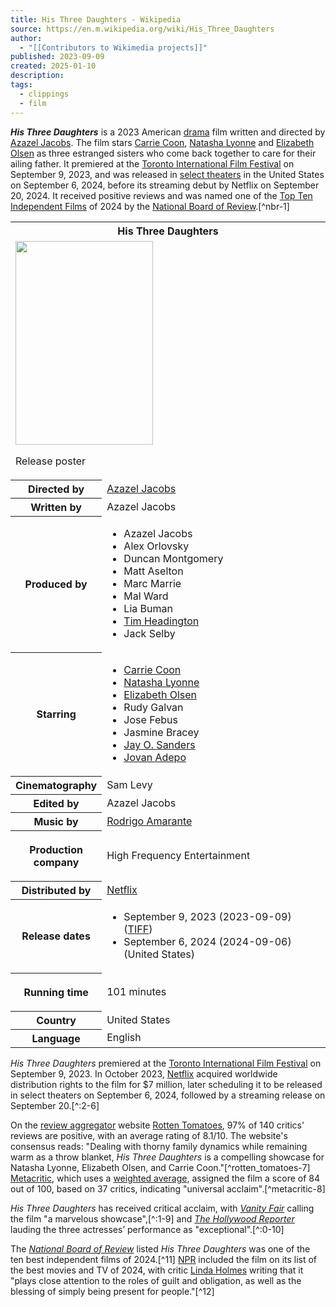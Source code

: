 ```yaml
---
title: His Three Daughters - Wikipedia
source: https://en.m.wikipedia.org/wiki/His_Three_Daughters
author:
  - "[[Contributors to Wikimedia projects]]"
published: 2023-09-09
created: 2025-01-10
description: 
tags:
  - clippings
  - film
---
```

***His Three Daughters*** is a 2023 American [drama](https://en.m.wikipedia.org/wiki/Drama_\(film_and_television\) "Drama (film and television)") film written and directed by [Azazel Jacobs](https://en.m.wikipedia.org/wiki/Azazel_Jacobs "Azazel Jacobs"). The film stars [Carrie Coon](https://en.m.wikipedia.org/wiki/Carrie_Coon "Carrie Coon"), [Natasha Lyonne](https://en.m.wikipedia.org/wiki/Natasha_Lyonne "Natasha Lyonne") and [Elizabeth Olsen](https://en.m.wikipedia.org/wiki/Elizabeth_Olsen "Elizabeth Olsen") as three estranged sisters who come back together to care for their ailing father. It premiered at the [Toronto International Film Festival](https://en.m.wikipedia.org/wiki/2023_Toronto_International_Film_Festival "2023 Toronto International Film Festival") on September 9, 2023, and was released in [select theaters](https://en.m.wikipedia.org/wiki/Limited_theatrical_release "Limited theatrical release") in the United States on September 6, 2024, before its streaming debut by Netflix on September 20, 2024. It received positive reviews and was named one of the [Top Ten Independent Films](https://en.m.wikipedia.org/wiki/National_Board_of_Review:_Top_Ten_Independent_Films "National Board of Review: Top Ten Independent Films") of 2024 by the [National Board of Review](https://en.m.wikipedia.org/wiki/National_Board_of_Review "National Board of Review").[^nbr-1]

<table><tbody><tr><th colspan="2">His Three Daughters</th></tr><tr><td colspan="2"><span><a href="https://en.m.wikipedia.org/wiki/File:His_Three_Daughters_film_poster.png"><img src="https://upload.wikimedia.org/wikipedia/en/thumb/5/5c/His_Three_Daughters_film_poster.png/220px-His_Three_Daughters_film_poster.png" width="220" height="326"></a></span><p>Release poster</p></td></tr><tr><th scope="row">Directed by</th><td><a href="https://en.m.wikipedia.org/wiki/Azazel_Jacobs">Azazel Jacobs</a></td></tr><tr><th scope="row">Written by</th><td>Azazel Jacobs</td></tr><tr><th scope="row">Produced by</th><td><div><ul><li>Azazel Jacobs</li><li>Alex Orlovsky</li><li>Duncan Montgomery</li><li>Matt Aselton</li><li>Marc Marrie</li><li>Mal Ward</li><li>Lia Buman</li><li><a href="https://en.m.wikipedia.org/wiki/Tim_Headington">Tim Headington</a></li><li>Jack Selby</li></ul></div></td></tr><tr><th scope="row">Starring</th><td><div><ul><li><a href="https://en.m.wikipedia.org/wiki/Carrie_Coon">Carrie Coon</a></li><li><a href="https://en.m.wikipedia.org/wiki/Natasha_Lyonne">Natasha Lyonne</a></li><li><a href="https://en.m.wikipedia.org/wiki/Elizabeth_Olsen">Elizabeth Olsen</a></li><li>Rudy Galvan</li><li>Jose Febus</li><li>Jasmine Bracey</li><li><a href="https://en.m.wikipedia.org/wiki/Jay_O._Sanders">Jay O. Sanders</a></li><li><a href="https://en.m.wikipedia.org/wiki/Jovan_Adepo">Jovan Adepo</a></li></ul></div></td></tr><tr><th scope="row">Cinematography</th><td>Sam Levy</td></tr><tr><th scope="row">Edited by</th><td>Azazel Jacobs</td></tr><tr><th scope="row">Music by</th><td><a href="https://en.m.wikipedia.org/wiki/Rodrigo_Amarante">Rodrigo Amarante</a></td></tr><tr><th scope="row"><p>Production<br>company</p></th><td><p>High Frequency Entertainment</p></td></tr><tr><th scope="row">Distributed by</th><td><a href="https://en.m.wikipedia.org/wiki/Netflix">Netflix</a></td></tr><tr><th scope="row"><p>Release dates</p></th><td><div><ul><li>September&nbsp;9,&nbsp;2023<span>&nbsp;(<span>2023-09-09</span>)</span> (<a href="https://en.m.wikipedia.org/wiki/2023_Toronto_International_Film_Festival">TIFF</a>)</li><li>September&nbsp;6,&nbsp;2024<span>&nbsp;(<span>2024-09-06</span>)</span> (United States)</li></ul></div></td></tr><tr><th scope="row"><p>Running time</p></th><td>101 minutes</td></tr><tr><th scope="row">Country</th><td>United States</td></tr><tr><th scope="row">Language</th><td>English</td></tr></tbody></table>

*His Three Daughters* premiered at the [Toronto International Film Festival](https://en.m.wikipedia.org/wiki/2023_Toronto_International_Film_Festival "2023 Toronto International Film Festival") on September 9, 2023. In October 2023, [Netflix](https://en.m.wikipedia.org/wiki/Netflix "Netflix") acquired worldwide distribution rights to the film for $7 million, later scheduling it to be released in select theaters on September 6, 2024, followed by a streaming release on September 20.[^:2-6]

On the [review aggregator](https://en.m.wikipedia.org/wiki/Review_aggregator "Review aggregator") website [Rotten Tomatoes](https://en.m.wikipedia.org/wiki/Rotten_Tomatoes "Rotten Tomatoes"), 97% of 140 critics' reviews are positive, with an average rating of 8.1/10. The website's consensus reads: "Dealing with thorny family dynamics while remaining warm as a throw blanket, *His Three Daughters* is a compelling showcase for Natasha Lyonne, Elizabeth Olsen, and Carrie Coon."[^rotten_tomatoes-7] [Metacritic](https://en.m.wikipedia.org/wiki/Metacritic "Metacritic"), which uses a [weighted average](https://en.m.wikipedia.org/wiki/Weighted_arithmetic_mean "Weighted arithmetic mean"), assigned the film a score of 84 out of 100, based on 37 critics, indicating "universal acclaim".[^metacritic-8]

*His Three Daughters* has received critical acclaim, with *[Vanity Fair](https://en.m.wikipedia.org/wiki/Vanity_Fair_\(magazine\) "Vanity Fair (magazine)")* calling the film "a marvelous showcase",[^:1-9] and *[The Hollywood Reporter](https://en.m.wikipedia.org/wiki/The_Hollywood_Reporter "The Hollywood Reporter")* lauding the three actresses’ performance as "exceptional".[^:0-10]

The *[National Board of Review](https://en.m.wikipedia.org/wiki/National_Board_of_Review "National Board of Review")* listed *His Three Daughters* was one of the ten best independent films of 2024.[^11] [NPR](https://en.m.wikipedia.org/wiki/NPR "NPR") included the film on its list of the best movies and TV of 2024, with critic [Linda Holmes](https://en.m.wikipedia.org/wiki/Linda_Holmes_\(writer\) "Linda Holmes (writer)") writing that it "plays close attention to the roles of guilt and obligation, as well as the blessing of simply being present for people."[^12]